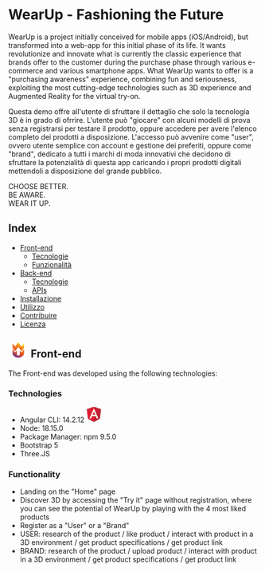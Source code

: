 # WearUp - Fashioning the Future
WearUp is a project initially conceived for mobile apps (iOS/Android), but transformed into a web-app for this initial phase of its life.
It wants revolutionize and innovate what is currently the classic experience that brands offer to the customer during the purchase phase through various e-commerce and various smartphone apps. What WearUp wants to offer is a "purchasing awareness" experience, combining fun and seriousness, exploiting the most cutting-edge technologies such as 3D experience and Augmented Reality for the virtual try-on.

Questa demo offre all'utente di sfruttare il dettaglio che solo la tecnologia 3D è in grado di ofrrire.
L'utente può "giocare" con alcuni modelli di prova senza registrarsi per testare il prodotto, oppure accedere per avere l'elenco completo dei prodotti a disposizione. L'accesso può avvenire come "user", ovvero utente semplice con account e gestione dei preferiti, oppure come "brand", dedicato a tutti i marchi di moda innovativi che decidono di sfruttare la potenzialità di questa app caricando i propri prodotti digitali mettendoli a disposizione del grande pubblico.

CHOOSE BETTER.  
BE AWARE.  
WEAR IT UP.

## Index

- [Front-end](#front-end)
  - [Tecnologie](#tecnologie)
  - [Funzionalità](#funzionalità)
- [Back-end](#back-end)
  - [Tecnologie](#tecnologie-1)
  - [APIs](#apis)
- [Installazione](#installazione)
- [Utilizzo](#utilizzo)
- [Contribuire](#contribuire)
- [Licenza](#licenza)

## <img src="WearUp-FrontEnd/src/assets/logos/Loghi_Brand_Wap_Read-me-03.png" width="40" height="30"> Front-end
The Front-end was developed using the following technologies:

### Technologies

- Angular CLI: 14.2.12 <img src="WearUp-FrontEnd/src/assets/logos/logo_read-meangular.png">
- Node: 18.15.0
- Package Manager: npm 9.5.0 
- Bootstrap 5
- Three.JS

### Functionality

- Landing on the "Home" page
- Discover 3D by accessing the "Try it" page without registration, where you can see the potential of WearUp by playing with the 4 most liked products
- Register as a "User" or a "Brand"
- USER: research of the product / like product / interact with product in a 3D environment / get product specifications / get product link
- BRAND: research of the product / upload product / interact with product in a 3D environment / get product specifications / get product link
